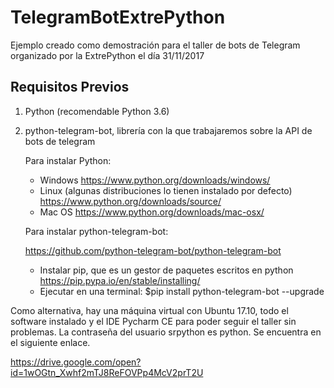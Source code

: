 # TelegramBotExtrePython
Ejemplo creado como demostración para el taller de bots de Telegram organizado por la ExtrePython el día 31/11/2017

## Requisitos Previos

1. Python (recomendable Python 3.6)
2. python-telegram-bot, librería con la que trabajaremos sobre la API de bots de telegram



    Para instalar Python:
      - Windows https://www.python.org/downloads/windows/ 
      - Linux (algunas distribuciones lo tienen instalado por defecto) https://www.python.org/downloads/source/ 
      - Mac OS https://www.python.org/downloads/mac-osx/ 


    Para instalar python-telegram-bot:

    https://github.com/python-telegram-bot/python-telegram-bot 
   
    - Instalar pip, que es un gestor de paquetes escritos en python https://pip.pypa.io/en/stable/installing/
    - Ejecutar en una terminal: $pip install python-telegram-bot --upgrade
 
  Como alternativa, hay una máquina virtual con Ubuntu 17.10, todo el software instalado y el IDE Pycharm CE para poder seguir el taller sin problemas. La contraseña del usuario srpython es python. Se encuentra en el siguiente enlace. 
     
   https://drive.google.com/open?id=1wOGtn_Xwhf2mTJ8ReFOVPp4McV2prT2U

